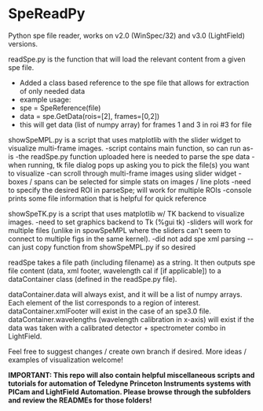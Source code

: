 # SpeReadPy
Python spe file reader, works on v2.0 (WinSpec/32) and v3.0 (LightField) versions.

readSpe.py is the function that will load the relevant content from a given spe file.
- Added a class based reference to the spe file that allows for extraction of only needed data
- example usage:
- spe = SpeReference(file)
- data = spe.GetData(rois=[2], frames=[0,2])
- this will get data (list of numpy array) for frames 1 and 3 in roi #3 for file

showSpeMPL.py is a script that uses matplotlib with the slider widget to visualize multi-frame images.
  -script contains main function, so can run as-is
  -the readSpe.py function uploaded here is needed to parse the spe data
  -when running, tk file dialog pops up asking you to pick the file(s) you want to visualize
  -can scroll through multi-frame images using slider widget
  -boxes / spans can be selected for simple stats on images / line plots
  -need to specify the desired ROI in parseSpe; will work for multiple ROIs
  -console prints some file information that is helpful for quick reference

showSpeTK.py is a script that uses matplotlib w/ TK backend to visualize images.
  -need to set graphics backend to Tk (%gui tk)
  -sliders will work for multiple files (unlike in spowSpeMPL where the sliders can't seem to connect to multiple figs in the same kernel).
  -did not add spe xml parsing -- can just copy function from showSpeMPL.py if so desired

readSpe takes a file path (including filename) as a string. It then outputs spe file content (data, xml footer, wavelength cal if [if applicable]) to a dataContainer class (defined in the readSpe.py file).

dataContainer.data will always exist, and it will be a list of numpy arrays. Each element of the list corresponds to a region of interest.
dataContainer.xmlFooter will exist in the case of an spe3.0 file.
dataContainer.wavelengths (wavelength calibration in x-axis) will exist if the data was taken with a calibrated detector + spectrometer combo in LightField.

Feel free to suggest changes / create own branch if desired.
More ideas / examples of visualization welcome!

**IMPORTANT: This repo will also contain helpful miscellaneous scripts and tutorials for automation of Teledyne Princeton Instruments systems with PICam and LightField Automation. Please browse through the subfolders and review the READMEs for those folders!**

